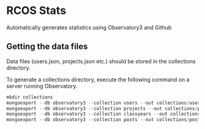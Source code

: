 # RCOS Stats

Automatically generates statistics using Observatory3 and Github

## Getting the data files

Data files (users.json, projects.json etc.) should be stored in the collections directory.

To generate a collections directory, execute the following command on a server running Observatory.

```javascript
mkdir collections
mongoexport --db observatory3 --collection users --out collections/users.json
mongoexport --db observatory3 --collection projects --out collections/projects.json
mongoexport --db observatory3 --collection classyears --out collections/classyears.json
mongoexport --db observatory3 --collection posts --out collections/posts.json
```
